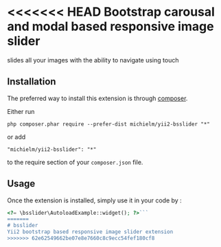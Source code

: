 <<<<<<< HEAD
Bootstrap carousal and modal based responsive image slider
==========================================================
slides all your images with the ability to navigate using touch

Installation
------------

The preferred way to install this extension is through [composer](http://getcomposer.org/download/).

Either run

```
php composer.phar require --prefer-dist michielm/yii2-bsslider "*"
```

or add

```
"michielm/yii2-bsslider": "*"
```

to the require section of your `composer.json` file.


Usage
-----

Once the extension is installed, simply use it in your code by  :

```php
<?= \bsslider\AutoloadExample::widget(); ?>```
=======
# bsslider
Yii2 bootstrap based responsive image slider extension
>>>>>>> 62e62549662be07e8e7660c8c9ecc54fef180cf8

